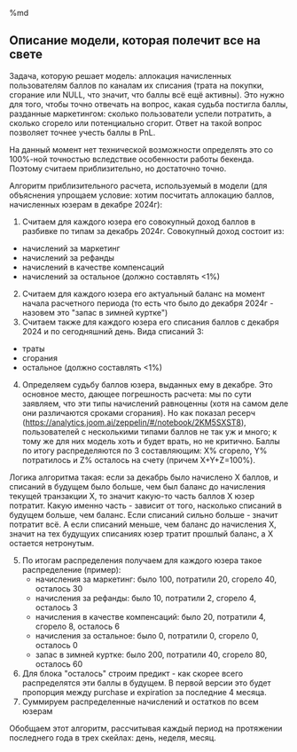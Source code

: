 %md

## Описание модели, которая полечит все на свете

Задача, которую решает модель: аллокация начисленных пользователям баллов по каналам их списания (трата на покупки, сгорание или NULL, что значит, что баллы всё ещё активны). Это нужно для того, чтобы точно отвечать на вопрос, какая судьба постигла баллы, разданные маркетингом: сколько пользователи успели потратить, а сколько сгорело или потенциально сгорит. Ответ на такой вопрос позволяет точнее учесть баллы в PnL.

На данный момент нет технической возможности определять это со 100%-ной точностью вследствие особенности работы бекенда. Поэтому считаем приблизительно, но достаточно точно.

Алгоритм приблизительного расчета, используемый в модели (для объяснения упрощаем условие: хотим посчитать аллокацию баллов, начисленных юзерам в декабре 2024г):
1. Считаем для каждого юзера его совокупный доход баллов в разбивке по типам за декабрь 2024г. Совокупный доход состоит из:
- начислений за маркетинг
- начислений за рефанды
- начислений в качестве компенсаций
- начислений за остальное (должно составлять <1%)
2. Считаем для каждого юзера его актуальный баланс на момент начала расчетного периода (то есть что было до декабря 2024г - назовем это "запас в зимней куртке")
3. Считаем также для каждого юзера его списания баллов с декабря 2024 и по сегодняшний день. Вида списаний 3:
- траты
- сгорания
- остальное (должно составлять <1%)
4. Определяем судьбу баллов юзера, выданных ему в декабре. Это основное место, дающее погрешность расчета: мы по сути заявляем, что эти типы начислений равноценны (хотя на самом деле они различаются сроками сгорания). Но как показал ресерч (https://analytics.joom.ai/zeppelin/#/notebook/2KM5SXST8), пользователей с несколькими типами баллов не так уж и много; к тому же для них модель хоть и будет врать, но не критично. Баллы по итогу распределяются по 3 составляющим: X% сгорело, Y% потратилось и Z% осталось на счету (причем X+Y+Z=100%).

Логика алгоритма такая: если за декабрь было начислено X баллов, и списаний в будущем было больше, чем был баланс до начисления текущей транзакции X, то значит какую-то часть баллов X юзер потратит. Какую именно часть - зависит от того, насколько списаний в будущем больше, чем баланс. Если списаний сильно больше - значит потратит всё. А если списаний меньше, чем баланс до начисления X, значит на тех будущуих списаниях юзер тратит прошлый баланс, а X остается нетронутым.

5. По итогам распределения получаем для каждого юзера такое распределение (пример):
    - начисления за маркетинг: было 100, потратили 20, сгорело 40, осталось 30
    - начисления за рефанды: было 10, потратили 2, сгорело 4, осталось 3
    - начисления в качестве компенсаций: было 20, потратили 4, сгорело 8, осталось 6
    - начисления за остальное: было 0, потратили 0, сгорело 0, осталось 0
    - запас в зимней куртке: было 200, потратили 40, сгорело 80, осталось 60
6. Для блока "осталось" строим предикт - как скорее всего распределятся эти баллы в будущем. В первой версии это будет пропорция между purchase и expiration за последние 4 месяца.
7. Суммируем распределенные начислений и остатков по всем юзерам

Обобщаем этот алгоритм, рассчитывая каждый период на протяжении последнего года в трех скейлах: день, неделя, месяц.